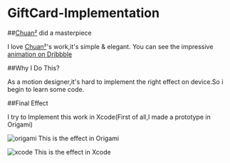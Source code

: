 # GiftCard-Implementation

##[Chuan²](https://dribbble.com/woodmouse) did a masterpiece 

I love [Chuan²](https://dribbble.com/woodmouse)'s work,it's simple & elegant.
You can see the impressive [animation on Dribbble](https://dribbble.com/shots/2045026-Gift-Card?list=searches&offset=0)

##Why I Do This?

As a motion designer,it's hard to implement the right effect on device.So i begin to learn some code.

##Final Effect

I try to Implement this work in Xcode(First of all,I made a prototype in Origami)

![origami](https://github.com/MartinRGB/GiftCard-Implementation/blob/master/Gif/Origami.gif?raw=true)
This is the effect in Origami



![xcode](https://github.com/MartinRGB/GiftCard-Implementation/blob/master/Gif/Xcode.gif?raw=true)
This is the effect in Xcode
